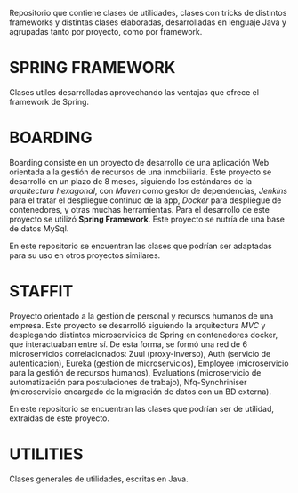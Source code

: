 Repositorio que contiene clases de utilidades, clases con tricks de distintos frameworks y distintas clases elaboradas, desarrolladas en lenguaje Java y agrupadas tanto por proyecto, como por framework.



# **SPRING FRAMEWORK**

Clases utiles desarrolladas aprovechando las ventajas que ofrece el framework de Spring.

# **BOARDING**

Boarding consiste en un proyecto de desarrollo de una aplicación Web orientada a la gestión de recursos de una inmobiliaria. 
Este proyecto se desarrolló en un plazo de 8 meses, siguiendo los estándares de la *arquitectura hexagonal*, con *Maven* como gestor de dependencias, *Jenkins* para el tratar el despliegue continuo de la app, *Docker* para despliegue de contenedores, y otras muchas herramientas. 
Para el desarrollo de este proyecto se utilizó **Spring Framework**.
Este proyecto se nutría de una base de datos MySql.

En este repositorio se encuentran las clases que podrían ser adaptadas para su uso en otros proyectos similares.

# **STAFFIT**

Proyecto orientado a la gestión de personal y recursos humanos de una empresa.
Este proyecto se desarrolló siguiendo la arquitectura *MVC* y desplegando distintos microservicios de Spring en contenedores docker, que interactuaban entre sí.
De esta forma, se formó una red de 6 microservicios correlacionados: Zuul (proxy-inverso), Auth (servicio de autenticación), Eureka (gestión de microservicios), Employee (microservicio para la gestión de recursos humanos), Evaluations (microservicio de automatización para postulaciones de trabajo), Nfq-Synchriniser (microservicio encargado de la migración de datos con un BD externa).

En este repositorio se encuentran las clases que podrían ser de utilidad, extraidas de este proyecto.

# **UTILITIES**

Clases generales de utilidades, escritas en Java.
